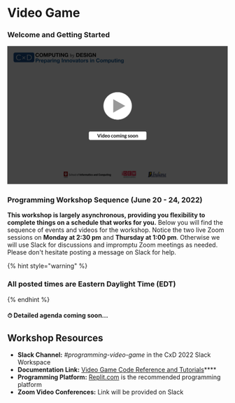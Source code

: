 # Video Game

### **Welcome and Getting Started**

![](../../.gitbook/assets/vidComing.png)

### Programming Workshop Sequence (June 20 - 24, 2022)

**This workshop is largely asynchronous, providing you flexibility to complete things on a schedule that works for you.** Below you will find the sequence of events and videos for the workshop. Notice the two live Zoom sessions on **Monday at 2:30 pm** and **Thursday at 1:00 pm**. Otherwise we will use Slack for discussions and impromptu Zoom meetings as needed. Please don't hesitate posting a message on Slack for help.

{% hint style="warning" %}
### All posted times are Eastern Daylight Time (EDT)
{% endhint %}

#### ⏱ Detailed agenda coming soon...

## **Workshop Resources**

* **Slack Channel:** _#programming-video-game_ in the CxD 2022 Slack Workspace
* **Documentation Link:** [Video Game Code Reference and Tutorials](https://docs.idew.org/video-game-code-reference/)****
* **Programming Platform:** [Replit.com](https://replit.com) is the recommended programming platform
* **Zoom Video Conferences:** Link will be provided on Slack
